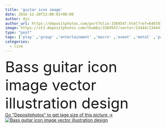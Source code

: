 ```yaml
---
title: 'guitar icon image'
date: 2016-12-20T13:00:01+00:00
author: djv
author_url: https://depositphotos.com/portfolio-3369547.html?ref=64678756
image: https://st3.depositphotos.com/thumbs/3369547/vector/13444/134441784/api_thumb_450.jpg?forcejpeg=true
type: "post"
tags: ['play' ,'group' ,'entertainment' ,'macro' ,'event' ,'metal' ,'party' ,'detail' ,'electric' ,'style' ,'card' ,'instrument' ,'classic' ,'pop' ,'star' ,'backdrop' ,'band' ,'keyboard' ,'sound' ,'arm' ,'note' ,'audio' ,'live' ,'music' ,'neck' ,'show' ,'wood' ,'roll' ,'artistic' ,'rock' ,'song' ,'concert' ,'Octave' ,'melody' ,'midi' ,'bass' ,'club' ,'loud' ,'guitar' ,'strings' ,'jazz' ,'musician' ,'poster' ,'acoustic' ,'frets' ,'chimes' ,'staves' ]
categories: 
  - live
---
```

<div aling="center">
            <font size="60"> Bass guitar icon image vector illustration design</font>   
</div>
<div>
    <a href='https://st3.depositphotos.com/thumbs/3369547/vector/13444/134441784/api_thumb_450.jpg?forcejpeg=true?ref=64678756' target=_blank > Go "Depositphotos" to get lage size of this picture ->
        <img href='https://st3.depositphotos.com/thumbs/3369547/vector/13444/134441784/api_thumb_450.jpg?forcejpeg=true?ref=64678756' src='https://st3.depositphotos.com/3369547/13444/v/950/depositphotos_134441784-stock-illustration-guitar-icon-image.jpg?forcejpeg=true' alt='Bass guitar icon image vector illustration design' >
    </a>
</div>

